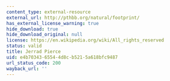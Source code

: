 ```yaml
---
content_type: external-resource
external_url: http://pthbb.org/natural/footprint/
has_external_license_warning: true
hide_download: true
hide_download_original: null
license: https://en.wikipedia.org/wiki/All_rights_reserved
status: valid
title: Jerrad Pierce
uid: e4b70343-6554-4d8c-b521-5a618bfc9487
url_status_code: 200
wayback_url: ''
---
```

